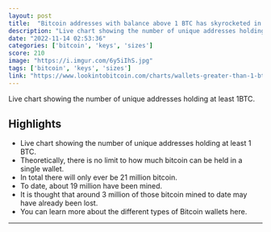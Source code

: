 ```yaml
---
layout: post
title:  "Bitcoin addresses with balance above 1 BTC has skyrocketed in the last few days and it's approaching 1 million"
description: "Live chart showing the number of unique addresses holding at least 1BTC."
date: "2022-11-14 02:53:36"
categories: ['bitcoin', 'keys', 'sizes']
score: 210
image: "https://i.imgur.com/6y5iIhS.jpg"
tags: ['bitcoin', 'keys', 'sizes']
link: "https://www.lookintobitcoin.com/charts/wallets-greater-than-1-btc/"
---
```


Live chart showing the number of unique addresses holding at least 1BTC.

## Highlights

- Live chart showing the number of unique addresses holding at least 1 BTC.
- Theoretically, there is no limit to how much bitcoin can be held in a single wallet.
- In total there will only ever be 21 million bitcoin.
- To date, about 19 million have been mined.
- It is thought that around 3 million of those bitcoin mined to date may have already been lost.
- You can learn more about the different types of Bitcoin wallets here.

---
